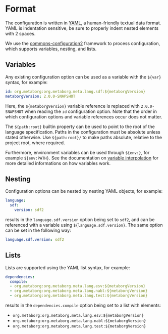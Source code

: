# Format

The configuration is written in [YAML](http://yaml.org/), a
human-friendly textual data format. YAML is indentation sensitive, be
sure to properly indent nested elements with 2 spaces.

We use the
[commons-configuration2](https://commons.apache.org/proper/commons-configuration/index.html)
framework to process configuration, which supports variables, nesting,
and lists.

## Variables

Any existing configuration option can be used as a variable with the
`${var}` syntax, for example:

``` yaml
id: org.metaborg:org.metaborg.meta.lang.sdf:${metaborgVersion}
metaborgVersion: 2.0.0-SNAPSHOT
```

Here, the `${metaborgVersion}` variable reference is replaced with
`2.0.0-SNAPSHOT` when reading the `id` configuration option. Note that
the order in which configuration options and variable references occur
does not matter.

The `${path:root}` builtin property can be used to point to the root of
the language specification. Paths in the configuration must be absolute
unless stated otherwise. Use `${path:root}/` to make paths absolute,
relative to the project root, where required.

Furthermore, environment variables can be used through `${env:}`, for
example `${env:PATH}`. See the documentation on [variable
interpolation](https://commons.apache.org/proper/commons-configuration/userguide/howto_basicfeatures.html#Variable_Interpolation)
for more detailed informations on how variables work.

## Nesting

Configuration options can be nested by nesting YAML objects, for
example:

``` yaml
language:
  sdf:
    version: sdf2
```

results in the `language.sdf.version` option being set to `sdf2`, and
can be referenced with a variable using `${language.sdf.version}`. The
same option can be set in the following way:

``` yaml
language.sdf.version: sdf2
```

## Lists

Lists are supported using the YAML list syntax, for example:

``` yaml
dependencies:
  compile:
  - org.metaborg:org.metaborg.meta.lang.esv:${metaborgVersion}
  - org.metaborg:org.metaborg.meta.lang.nabl:${metaborgVersion}
  - org.metaborg:org.metaborg.meta.lang.test:${metaborgVersion}
```

results in the `dependencies.compile` option being set to a list with
elements:

-   `org.metaborg:org.metaborg.meta.lang.esv:${metaborgVersion}`
-   `org.metaborg:org.metaborg.meta.lang.nabl:${metaborgVersion}`
-   `org.metaborg:org.metaborg.meta.lang.test:${metaborgVersion}`
